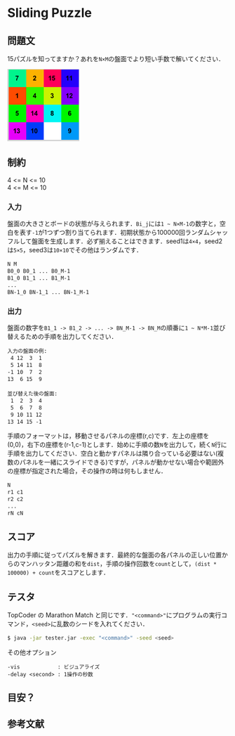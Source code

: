 # Sliding Puzzle

## 問題文
15パズルを知ってますか？あれを```N×M```の盤面でより短い手数で解いてください．  
  
![1.gif](image/1.gif)

## 制約
4 <= N <= 10  
4 <= M <= 10  

### 入力
盤面の大きさとボードの状態が与えられます．```Bi_j```には```1 ~ N×M-1```の数字と，空白を表す```-1```が1つずつ割り当てられます．初期状態から100000回ランダムシャッフルして盤面を生成します．必ず揃えることはできます．seed1は```4×4```，seed2は```5×5```，seed3は```10×10```でその他はランダムです．
```
N M
B0_0 B0_1 ... B0_M-1
B1_0 B1_1 ... B1_M-1
...
BN-1_0 BN-1_1 ... BN-1_M-1
```

### 出力
盤面の数字を```B1_1 -> B1_2 -> ... -> BN_M-1 -> BN_M```の順番に```1 ~ N*M-1```並び替えるための手順を出力してください．
```
入力の盤面の例:
 4 12  3  1
 5 14 11  8
-1 10  7  2
13  6 15  9

並び替えた後の盤面:
 1  2  3  4
 5  6  7  8
 9 10 11 12
13 14 15 -1
```

手順のフォーマットは，移動させるパネルの座標(r,c)です．左上の座標を(0,0)，右下の座標を(r-1,c-1)とします．始めに手順の数```N```を出力して，続く```N```行に手順を出力してください．空白と動かすパネルは隣り合っている必要はない(複数のパネルを一緒にスライドできる)ですが，パネルが動かせない場合や範囲外の座標が指定された場合，その操作の時は何もしません．
```
N
r1 c1
r2 c2
...
rN cN
```

## スコア
出力の手順に従ってパズルを解きます．最終的な盤面の各パネルの正しい位置からのマンハッタン距離の和を```dist```，手順の操作回数を```count```として，```(dist * 100000) + count```をスコアとします．

## テスタ
TopCoder の Marathon Match と同じです．```"<command>"```にプログラムの実行コマンド，```<seed>```に乱数のシードを入れてください．
```sh
$ java -jar tester.jar -exec "<command>" -seed <seed>
```
その他オプション
```
-vis            : ビジュアライズ
-delay <second> : 1操作の秒数
```

## 目安？



##  参考文献
